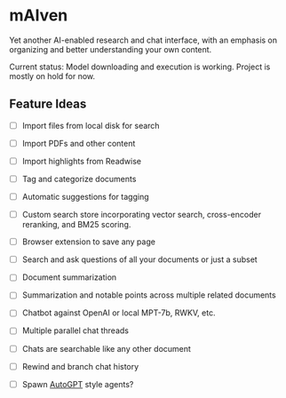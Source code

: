 # mAIven

Yet another AI-enabled research and chat interface, with an emphasis on organizing and better understanding your own content.

Current status: Model downloading and execution is working. Project is mostly on hold for now.

## Feature Ideas

- [ ] Import files from local disk for search
- [ ] Import PDFs and other content
- [ ] Import highlights from Readwise
- [ ] Tag and categorize documents
- [ ] Automatic suggestions for tagging
- [ ] Custom search store incorporating vector search, cross-encoder reranking, and BM25 scoring.
- [ ] Browser extension to save any page
- [ ] Search and ask questions of all your documents or just a subset
- [ ] Document summarization
- [ ] Summarization and notable points across multiple related documents
- [ ] Chatbot against OpenAI or local MPT-7b, RWKV, etc.
- [ ] Multiple parallel chat threads
- [ ] Chats are searchable like any other document
- [ ] Rewind and branch chat history
- [ ] Spawn [AutoGPT](https://github.com/Significant-Gravitas/Auto-GPT) style agents?

